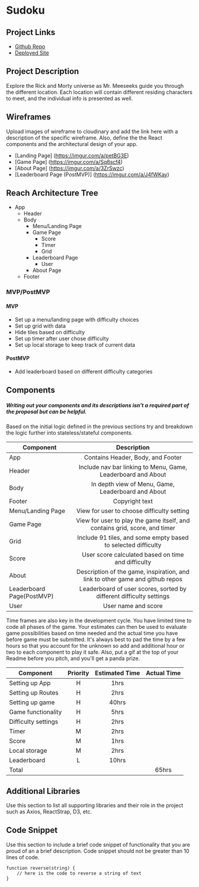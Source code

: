 # Sudoku

## Project Links

- [Github Repo]()
- [Deployed Site]()

## Project Description

Explore the Rick and Morty universe as Mr. Meeseeks guide you through the different location. Each location will contain different residing characters to meet, and the individual info is presented as well.

## Wireframes

Upload images of wireframe to cloudinary and add the link here with a description of the specific wireframe. Also, define the the React components and the architectural design of your app.

- [Landing Page] (https://imgur.com/a/petBG3E)
- [Game Page] (https://imgur.com/a/Sq8scf4)
- [About Page] (https://imgur.com/a/3ZrSwzc)
- [Leaderboard Page (PostMVP)] (https://imgur.com/a/J4fWKay)

## Reach Architecture Tree

- App
  - Header
  - Body
    - Menu/Landing Page
    - Game Page
      - Score
      - Timer
      - Grid
    - Leaderboard Page
      - User
    - About Page
  - Footer

### MVP/PostMVP

#### MVP

- Set up a menu/landing page with difficulty choices
- Set up grid with data
- Hide tiles based on difficulty
- Set up timer after user chose difficulty
- Set up local storage to keep track of current data

#### PostMVP

- Add leaderboard based on different difficulty categories

## Components

##### Writing out your components and its descriptions isn't a required part of the proposal but can be helpful.

Based on the initial logic defined in the previous sections try and breakdown the logic further into stateless/stateful components.

| Component                 |                                  Description                                  |
| ------------------------- | :---------------------------------------------------------------------------: |
| App                       |                       Contains Header, Body, and Footer                       |
| Header                    |         Include nav bar linking to Menu, Game, Leaderboard and About          |
| Body                      |              In depth view of Menu, Game, Leaderboard and About               |
| Footer                    |                                Copyright text                                 |
| Menu/Landing Page         |                  View for user to choose difficulty setting                   |
| Game Page                 |  View for user to play the game itself, and contains grid, score, and timer   |
| Grid                      |         Include 91 tiles, and some empty based to selected difficulty         |
| Score                     |              User score calculated based on time and difficulty               |
| About                     | Description of the game, inspiration, and link to other game and github repos |
| Leaderboard Page(PostMVP) |      Leaderboard of user scores, sorted by different difficulty settings      |
| User                      |                              User name and score                              |

Time frames are also key in the development cycle. You have limited time to code all phases of the game. Your estimates can then be used to evaluate game possibilities based on time needed and the actual time you have before game must be submitted. It's always best to pad the time by a few hours so that you account for the unknown so add and additional hour or two to each component to play it safe. Also, put a gif at the top of your Readme before you pitch, and you'll get a panda prize.

| Component           | Priority | Estimated Time | Actual Time |
| ------------------- | :------: | :------------: | :---------: |
| Setting up App      |    H     |      1hrs      |             |
| Setting up Routes   |    H     |      2hrs      |             |
| Setting up game     |    H     |     40hrs      |             |
| Game functionality  |    H     |      5hrs      |             |
| Difficulty settings |    H     |      2hrs      |             |
| Timer               |    M     |      2hrs      |             |
| Score               |    M     |      1hrs      |             |
| Local storage       |    M     |      2hrs      |             |
| Leaderboard         |    L     |     10hrs      |             |
| Total               |          |                |    65hrs    |

## Additional Libraries

Use this section to list all supporting libraries and their role in the project such as Axios, ReactStrap, D3, etc.

## Code Snippet

Use this section to include a brief code snippet of functionality that you are proud of an a brief description. Code snippet should not be greater than 10 lines of code.

```
function reverse(string) {
	// here is the code to reverse a string of text
}
```
